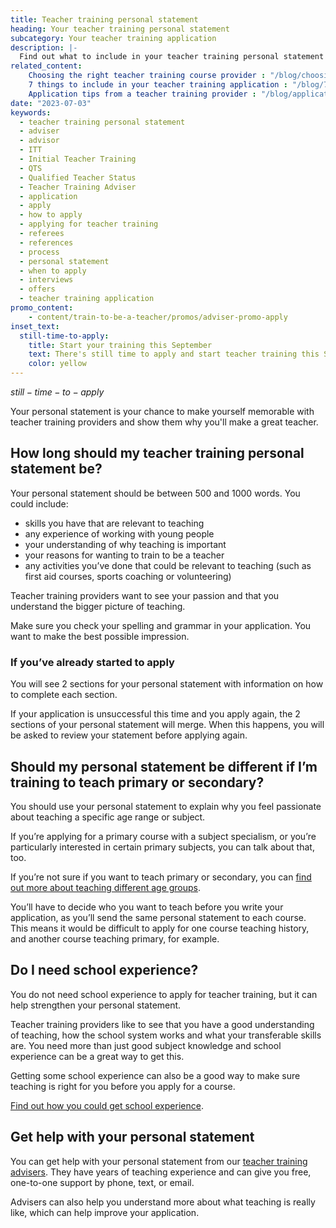 ```yaml
---
title: Teacher training personal statement
heading: Your teacher training personal statement
subcategory: Your teacher training application
description: |-
  Find out what to include in your teacher training personal statement when you apply for a course leading to qualified teacher status (QTS) or a PGCE.
related_content:
    Choosing the right teacher training course provider : "/blog/choosing-the-right-teacher-training-course-provider"
    7 things to include in your teacher training application : "/blog/7-things-to-include-in-your-teacher-training-application"
    Application tips from a teacher training provider : "/blog/application-tips-from-a-teacher-training-provider"
date: "2023-07-03"
keywords:
  - teacher training personal statement
  - adviser
  - advisor
  - ITT
  - Initial Teacher Training
  - QTS
  - Qualified Teacher Status
  - Teacher Training Adviser
  - application
  - apply
  - how to apply
  - applying for teacher training
  - referees
  - references
  - process
  - personal statement
  - when to apply
  - interviews
  - offers
  - teacher training application
promo_content:
    - content/train-to-be-a-teacher/promos/adviser-promo-apply
inset_text:
  still-time-to-apply:
    title: Start your training this September
    text: There's still time to apply and start teacher training this September. <a href="/landing/still-time-to-apply">Learn where to find courses and how to get support with your application</a>.
    color: yellow
---
```


$still-time-to-apply$

Your personal statement is your chance to make yourself memorable with teacher training providers and show them why you'll make a great teacher. 

## How long should my teacher training personal statement be? 

Your personal statement should be between 500 and 1000 words. You could include: 

* skills you have that are relevant to teaching 
* any experience of working with young people 
* your understanding of why teaching is important 
* your reasons for wanting to train to be a teacher 
* any activities you’ve done that could be relevant to teaching (such as first aid courses, sports coaching or volunteering) 

Teacher training providers want to see your passion and that you understand the bigger picture of teaching.

Make sure you check your spelling and grammar in your application. You want to make the best possible impression.

<div class="inset">
<h3>If you’ve already started to apply</h3>

<p>You will see 2 sections for your personal statement with information on how to complete each section.</p>

<p>If your application is unsuccessful this time and you apply again, the 2 sections of your personal statement will merge. When this happens, you will be asked to review your statement before applying again.</p>

</div>

## Should my personal statement be different if I’m training to teach primary or secondary? 

You should use your personal statement to explain why you feel passionate about teaching a specific age range or subject. 

If you’re applying for a primary course with a subject specialism, or you’re particularly interested in certain primary subjects, you can talk about that, too. 

If you’re not sure if you want to teach primary or secondary, you can [find out more about teaching different age groups](/train-to-be-a-teacher/who-do-you-want-to-teach). 

You’ll have to decide who you want to teach before you write your application, as you’ll send the same personal statement to each course. This means it would be difficult to apply for one course teaching history, and another course teaching primary, for example. 

## Do I need school experience? 

You do not need school experience to apply for teacher training, but it can help strengthen your personal statement. 

Teacher training providers like to see that you have a good understanding of teaching, how the school system works and what your transferable skills are. You need more than just good subject knowledge and school experience can be a great way to get this. 

Getting some school experience can also be a good way to make sure teaching is right for you before you apply for a course. 

[Find out how you could get school experience](/train-to-be-a-teacher/get-school-experience). 

## Get help with your personal statement 

You can get help with your personal statement from our [teacher training advisers](/teacher-training-advisers). They have years of teaching experience and can give you free, one-to-one support by phone, text, or email. 

Advisers can also help you understand more about what teaching is really like, which can help improve your application. 

